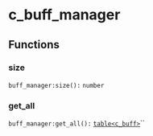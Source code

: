 # c\_buff\_manager

## Functions

### size

`buff_manager:size():` `number`

### get\_all

`buff_manager:get_all():` [`table<c_buff>`](c\_buff.md)``
